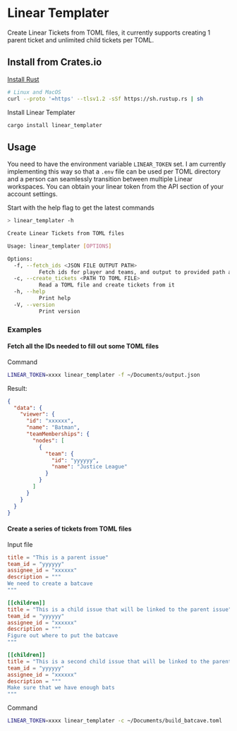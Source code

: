 # Linear Templater

Create Linear Tickets from TOML files, it currently supports creating 1 parent ticket and unlimited child tickets per TOML.

## Install from Crates.io

[Install Rust](https://www.rust-lang.org/tools/install)

```bash
# Linux and MacOS
curl --proto '=https' --tlsv1.2 -sSf https://sh.rustup.rs | sh
```

Install Linear Templater

```bash
cargo install linear_templater
```

## Usage

You need to have the environment variable `LINEAR_TOKEN` set. I am currently implementing this way so that a `.env` file can be used per TOML directory and a person can seamlessly transition between multiple Linear workspaces. You can obtain your linear token from the API section of your account settings.

Start with the help flag to get the latest commands

```bash
> linear_templater -h

Create Linear Tickets from TOML files

Usage: linear_templater [OPTIONS]

Options:
  -f, --fetch_ids <JSON FILE OUTPUT PATH>
          Fetch ids for player and teams, and output to provided path as a JSON file
  -c, --create_tickets <PATH TO TOML FILE>
          Read a TOML file and create tickets from it
  -h, --help
          Print help
  -V, --version
          Print version
```

### Examples

#### Fetch all the IDs needed to fill out some TOML files

Command

```bash
LINEAR_TOKEN=xxxx linear_templater -f ~/Documents/output.json
```

Result:

```json
{
  "data": {
    "viewer": {
      "id": "xxxxxx",
      "name": "Batman",
      "teamMemberships": {
        "nodes": [
          {
            "team": {
              "id": "yyyyyy",
              "name": "Justice League"
            }
          }
        ]
      }
    }
  }
}
```

#### Create a series of tickets from TOML files

Input file

```toml
title = "This is a parent issue"
team_id = "yyyyyy"
assignee_id = "xxxxxx"
description = """
We need to create a batcave
"""

[[children]]
title = "This is a child issue that will be linked to the parent issue"
team_id = "yyyyyy"
assignee_id = "xxxxxx"
description = """
Figure out where to put the batcave
"""

[[children]]
title = "This is a second child issue that will be linked to the parent issue"
team_id = "yyyyyy"
assignee_id = "xxxxxx"
description = """
Make sure that we have enough bats
"""

```

Command

```bash
LINEAR_TOKEN=xxxx linear_templater -c ~/Documents/build_batcave.toml
```
